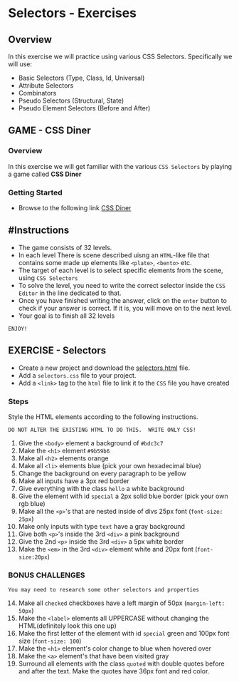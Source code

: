 # Selectors - Exercises

## Overview
In this exercise we will practice using various CSS Selectors. Specifically we will use: 
* Basic Selectors (Type, Class, Id, Universal)
* Attribute Selectors
* Combinators
* Pseudo Selectors (Structural, State)
* Pseudo Element Selectors (Before and After)

## GAME - CSS Diner
### Overview
In this exercise we will get familiar with the various `CSS Selectors` by playing a game called **CSS Diner**

### Getting Started
* Browse to the following link [CSS Diner](https://flukeout.github.io/)

## #Instructions
- The game consists of 32 levels.
- In each level There is scene described uisng an `HTML`-like file that contains some made up elements like `<plate>`, `<bento>` etc. 
- The target of each level is to select specific elements from the scene, using `CSS Selectors`
- To solve the level, you need to write the correct selector inside the `CSS Editor` in the line dedicated to that.
- Once you have finished writing the answer, click on the `enter` button to check if your answer is correct. If it is, you will move on to the next level.
- Your goal is to finish all 32 levels

~~~
ENJOY!
~~~

## EXERCISE - Selectors
* Create a new project and download the [selectors.html](./resources/selectors.html) file.
* Add a `selectors.css` file to your project.
* Add a `<link>` tag to the `html` file to link it to the `CSS` file you have created

### Steps
Style the HTML elements according to the following instructions. 

~~~ 
DO NOT ALTER THE EXISTING HTML TO DO THIS.  WRITE ONLY CSS! 
~~~

1. Give the `<body>` element a background of `#bdc3c7`
2. Make the `<h1>` element `#9b59b6`
3. Make all `<h2>` elements orange
4. Make all `<li>` elements blue (pick your own hexadecimal blue)
5. Change the background on every paragraph to be yellow
6. Make all inputs have a 3px red border
7. Give everything with the class `hello` a white background
8. Give the element with id `special` a 2px solid blue border (pick your own rgb blue)
9. Make all the `<p>`'s that are nested inside of divs 25px font (`font-size: 25px`)
10. Make only inputs with type `text` have a gray background
11. Give both `<p>`'s inside the 3rd `<div>` a pink background
12. Give the 2nd `<p>` inside the 3rd `<div>` a 5px white border
13. Make the `<em>` in the 3rd `<div>` element white and 20px font (`font-size:20px`)


### BONUS CHALLENGES
~~~
You may need to research some other selectors and properties
~~~

14. Make all `checked` checkboxes have a left margin of 50px (`margin-left: 50px`)
15. Make the `<label>` elements all UPPERCASE without changing the HTML(definitely look this one up)
16. Make the first letter of the element with id `special` green and 100px font size (`font-size: 100`)
17. Make the `<h1>` element's color change to blue when hovered over
18. Make the `<a>` element's that have been visited gray
19. Surround all elements with the class `quoted` with double quotes before and after the text. Make the quotes have 36px font and red color.




